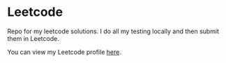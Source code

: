 # Leetcode

Repo for my leetcode solutions. I do all my testing locally and then submit them in Leetcode.

You can view my Leetcode profile [here](https://leetcode.com/brandon-braner/).